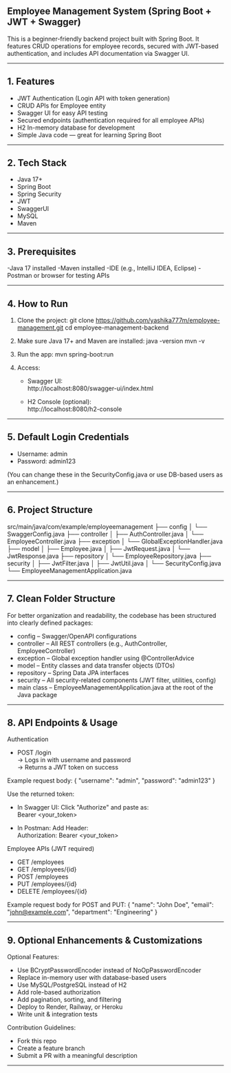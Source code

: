 
## Employee Management System (Spring Boot + JWT + Swagger)

This is a beginner-friendly backend project built with Spring Boot. It features CRUD operations for employee records, secured with JWT-based authentication, and includes API documentation via Swagger UI.

---

## 1. Features

- JWT Authentication (Login API with token generation)
- CRUD APIs for Employee entity
- Swagger UI for easy API testing
- Secured endpoints (authentication required for all employee APIs)
- H2 In-memory database for development
- Simple Java code — great for learning Spring Boot

---

## 2. Tech Stack

- Java 17+
- Spring Boot
- Spring Security
- JWT 
- SwaggerUI
- MySQL
- Maven

---

## 3. Prerequisites
-Java 17 installed
-Maven installed
-IDE (e.g., IntelliJ IDEA, Eclipse)
-Postman or browser for testing APIs

---

## 4. How to Run

1. Clone the project:
   git clone https://github.com/yashika777m/employee-management.git
   cd employee-management-backend

2. Make sure Java 17+ and Maven are installed:
   java -version
   mvn -v

3. Run the app:
   mvn spring-boot:run

4. Access:

   - Swagger UI:  
     http://localhost:8080/swagger-ui/index.html

   - H2 Console (optional):  
     http://localhost:8080/h2-console

---

## 5. Default Login Credentials

- Username: admin
- Password: admin123

(You can change these in the SecurityConfig.java or use DB-based users as an enhancement.)

---

## 6. Project Structure

src/main/java/com/example/employeemanagement
├── config
│   └── SwaggerConfig.java
├── controller
│   ├── AuthController.java
│   └── EmployeeController.java
├── exception
│   └── GlobalExceptionHandler.java
├── model
│   ├── Employee.java
│   ├── JwtRequest.java
│   └── JwtResponse.java
├── repository
│   └── EmployeeRepository.java
├── security
│   ├── JwtFilter.java
│   ├── JwtUtil.java
│   └── SecurityConfig.java
└── EmployeeManagementApplication.java

---

## 7. Clean Folder Structure

For better organization and readability, the codebase has been structured into clearly defined packages:

- config – Swagger/OpenAPI configurations
- controller – All REST controllers (e.g., AuthController, EmployeeController)
- exception – Global exception handler using @ControllerAdvice
- model – Entity classes and data transfer objects (DTOs)
- repository – Spring Data JPA interfaces
- security – All security-related components (JWT filter, utilities, config)
- main class – EmployeeManagementApplication.java at the root of the Java package

---

## 8. API Endpoints & Usage

Authentication

- POST /login  
  → Logs in with username and password  
  → Returns a JWT token on success

Example request body:
{
  "username": "admin",
  "password": "admin123"
}

Use the returned token:

- In Swagger UI: Click "Authorize" and paste as:  
  Bearer <your_token>

- In Postman: Add Header:  
  Authorization: Bearer <your_token>

Employee APIs (JWT required)

- GET /employees  
- GET /employees/{id}  
- POST /employees  
- PUT /employees/{id}  
- DELETE /employees/{id}

Example request body for POST and PUT:
{
  "name": "John Doe",
  "email": "john@example.com",
  "department": "Engineering"
}

---

## 9. Optional Enhancements & Customizations

Optional Features:

- Use BCryptPasswordEncoder instead of NoOpPasswordEncoder
- Replace in-memory user with database-based users
- Use MySQL/PostgreSQL instead of H2
- Add role-based authorization
- Add pagination, sorting, and filtering
- Deploy to Render, Railway, or Heroku
- Write unit & integration tests

Contribution Guidelines:

- Fork this repo
- Create a feature branch
- Submit a PR with a meaningful description

---
